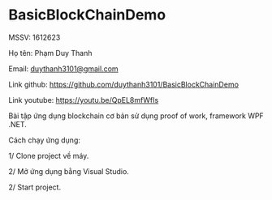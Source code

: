 # BasicBlockChainDemo
MSSV: 1612623

Họ tên: Phạm Duy Thanh

Email: duythanh3101@gmail.com

Link github: https://github.com/duythanh3101/BasicBlockChainDemo

Link youtube: https://youtu.be/QpEL8mfWfIs

Bài tập ứng dụng blockchain cơ bản sử dụng proof of work, framework WPF .NET.

Cách chạy ứng dụng:

1/ Clone project về máy.

2/ Mở ứng dụng bằng Visual Studio.

2/ Start project.
